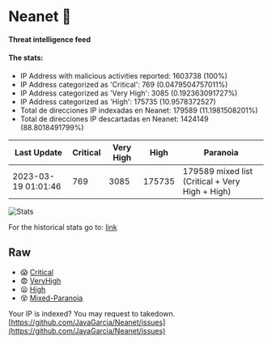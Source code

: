 # Neanet :hocho:
#### Threat intelligence feed
#### The stats:

- IP Address with malicious activities reported: 1603738 (100%)
- IP Address categorized as 'Critical':  769 (0.0479504757011%)
- IP Address categorized as 'Very High':  3085 (0.192363091727%)
- IP Address categorized as 'High':  175735 (10.9578372527)
- Total de direcciones IP indexadas en Neanet:  179589 (11.1981508201%)
- Total de direcciones IP descartadas en Neanet:  1424149 (88.8018491799%)

| Last Update | Critical | Very High | High | Paranoia |
| --- | --- | --- | --- | --- |
| 2023-03-19 01:01:46 | 769 | 3085 | 175735 | 179589 mixed list (Critical + Very High + High)|

![Stats](https://docs.google.com/spreadsheets/d/e/2PACX-1vSnaNMIXVabIpDJjufMlzH7poXnshF3mgd8Is1g9ytUEzVsP5my4Trn8f-xkoLLQ38xpL3HtmUexLo6/pubchart?oid=501124687&format=image)

For the historical stats go to: [link](/stats.csv)
## Raw
- :scream: [Critical](https://raw.githubusercontent.com/JavaGarcia/Neanet/master/blacklists/neanet_critical.txt)
- :fearful: [VeryHigh](https://raw.githubusercontent.com/JavaGarcia/Neanet/master/blacklists/neanet_veryHigh.txtt)
- :frowning: [High](https://raw.githubusercontent.com/JavaGarcia/Neanet/master/blacklists/neanet_high.txt)
- :dizzy_face: [Mixed-Paranoia](https://raw.githubusercontent.com/JavaGarcia/Neanet/master/blacklists/neanet_all.txt)


Your IP is indexed? You may request to takedown. [https://github.com/JavaGarcia/Neanet/issues](https://github.com/JavaGarcia/Neanet/issues)









































































































































































































































































































































































































































































































































































































































































































































































































































































































































































































































































































































































































































































































































































































































































































































































































































































































































































































































































































































































































































































































































































































































































































































































































































































































































































































































































































































































































































































































































































































































































































































































































































































































































































































































































































































































































































































































































































































































































































































































































































































































































































































































































































































































































































































































































































































































































































































































































































































































































































































































































































































































































































































































































































































































































































































































































































































































































































































































































































































































































































































































































































































































































































































































































































































































































































































































































































































































































































































































































































































































































































































































































































































































































































































































































































































































































































































































































































































































































































































































































































































































































































































































































































































































































































































































































































































































































































































































































































































































































































































































































































































































































































































































































































































































































































































































































































































































































































































































































































































































































































































































































































